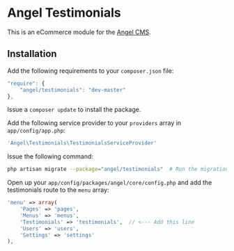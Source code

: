 Angel Testimonials
==============
This is an eCommerce module for the [Angel CMS](https://github.com/CharlesAV/angel).

Installation
------------
Add the following requirements to your `composer.json` file:
```javascript
"require": {
	"angel/testimonials": "dev-master"
},
```

Issue a `composer update` to install the package.

Add the following service provider to your `providers` array in `app/config/app.php`:
```php
'Angel\Testimonials\TestimonialsServiceProvider'
```

Issue the following command:
```bash
php artisan migrate --package="angel/testimonials"  # Run the migrations
```

Open up your `app/config/packages/angel/core/config.php` and add the testimonials route to the `menu` array:
```php
'menu' => array(
	'Pages' => 'pages',
	'Menus' => 'menus',
	'Testimonials' => 'testimonials',  // <--- Add this line
	'Users' => 'users',
	'Settings' => 'settings'
),
```
